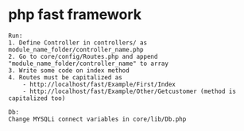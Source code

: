 # php fast framework

    Run:
    1. Define Controller in controllers/ as module_name_folder/controller_name.php
    2. Go to core/config/Routes.php and append "module_name_folder/controller_name" to array
    3. Write some code on index method
    4. Routes must be capitalized as 
        - http://localhost/fast/Example/First/Index
        - http://localhost/fast/Example/Other/Getcustomer (method is capitalized too)

    Db:
    Change MYSQLi connect variables in core/lib/Db.php